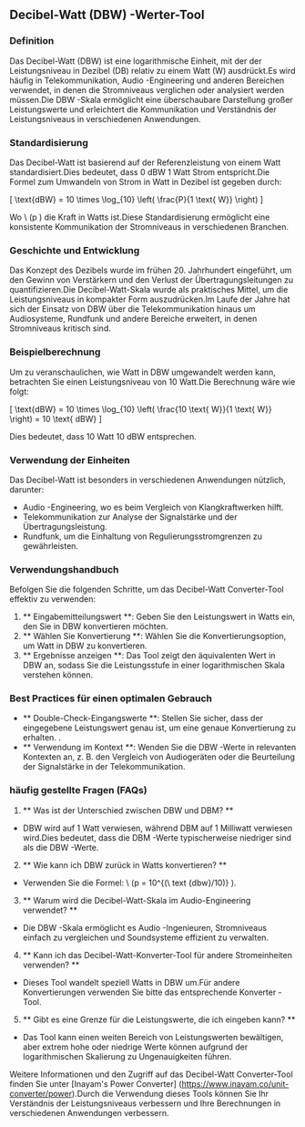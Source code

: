 ## Decibel-Watt (DBW) -Werter-Tool

### Definition
Das Decibel-Watt (DBW) ist eine logarithmische Einheit, mit der der Leistungsniveau in Dezibel (DB) relativ zu einem Watt (W) ausdrückt.Es wird häufig in Telekommunikation, Audio -Engineering und anderen Bereichen verwendet, in denen die Stromniveaus verglichen oder analysiert werden müssen.Die DBW -Skala ermöglicht eine überschaubare Darstellung großer Leistungswerte und erleichtert die Kommunikation und Verständnis der Leistungsniveaus in verschiedenen Anwendungen.

### Standardisierung
Das Decibel-Watt ist basierend auf der Referenzleistung von einem Watt standardisiert.Dies bedeutet, dass 0 dBW 1 Watt Strom entspricht.Die Formel zum Umwandeln von Strom in Watt in Dezibel ist gegeben durch:

\[ \text{dBW} = 10 \times \log_{10} \left( \frac{P}{1 \text{ W}} \right) \]

Wo \ (p \) die Kraft in Watts ist.Diese Standardisierung ermöglicht eine konsistente Kommunikation der Stromniveaus in verschiedenen Branchen.

### Geschichte und Entwicklung
Das Konzept des Dezibels wurde im frühen 20. Jahrhundert eingeführt, um den Gewinn von Verstärkern und den Verlust der Übertragungsleitungen zu quantifizieren.Die Decibel-Watt-Skala wurde als praktisches Mittel, um die Leistungsniveaus in kompakter Form auszudrücken.Im Laufe der Jahre hat sich der Einsatz von DBW über die Telekommunikation hinaus um Audiosysteme, Rundfunk und andere Bereiche erweitert, in denen Stromniveaus kritisch sind.

### Beispielberechnung
Um zu veranschaulichen, wie Watt in DBW umgewandelt werden kann, betrachten Sie einen Leistungsniveau von 10 Watt.Die Berechnung wäre wie folgt:

\[ \text{dBW} = 10 \times \log_{10} \left( \frac{10 \text{ W}}{1 \text{ W}} \right) = 10 \text{ dBW} \]

Dies bedeutet, dass 10 Watt 10 dBW entsprechen.

### Verwendung der Einheiten
Das Decibel-Watt ist besonders in verschiedenen Anwendungen nützlich, darunter:
- Audio -Engineering, wo es beim Vergleich von Klangkraftwerken hilft.
- Telekommunikation zur Analyse der Signalstärke und der Übertragungsleistung.
- Rundfunk, um die Einhaltung von Regulierungsstromgrenzen zu gewährleisten.

### Verwendungshandbuch
Befolgen Sie die folgenden Schritte, um das Decibel-Watt Converter-Tool effektiv zu verwenden:
1. ** Eingabemitteilungswert **: Geben Sie den Leistungswert in Watts ein, den Sie in DBW konvertieren möchten.
2. ** Wählen Sie Konvertierung **: Wählen Sie die Konvertierungsoption, um Watt in DBW zu konvertieren.
3. ** Ergebnisse anzeigen **: Das Tool zeigt den äquivalenten Wert in DBW an, sodass Sie die Leistungsstufe in einer logarithmischen Skala verstehen können.

### Best Practices für einen optimalen Gebrauch
- ** Double-Check-Eingangswerte **: Stellen Sie sicher, dass der eingegebene Leistungswert genau ist, um eine genaue Konvertierung zu erhalten.
.
- ** Verwendung im Kontext **: Wenden Sie die DBW -Werte in relevanten Kontexten an, z. B. den Vergleich von Audiogeräten oder die Beurteilung der Signalstärke in der Telekommunikation.

### häufig gestellte Fragen (FAQs)

1. ** Was ist der Unterschied zwischen DBW und DBM? **
- DBW wird auf 1 Watt verwiesen, während DBM auf 1 Milliwatt verwiesen wird.Dies bedeutet, dass die DBM -Werte typischerweise niedriger sind als die DBW -Werte.

2. ** Wie kann ich DBW zurück in Watts konvertieren? **
- Verwenden Sie die Formel: \ (p = 10^{(\ text {dbw}/10)} \).

3. ** Warum wird die Decibel-Watt-Skala im Audio-Engineering verwendet? **
- Die DBW -Skala ermöglicht es Audio -Ingenieuren, Stromniveaus einfach zu vergleichen und Soundsysteme effizient zu verwalten.

4. ** Kann ich das Decibel-Watt-Konverter-Tool für andere Stromeinheiten verwenden? **
- Dieses Tool wandelt speziell Watts in DBW um.Für andere Konvertierungen verwenden Sie bitte das entsprechende Konverter -Tool.

5. ** Gibt es eine Grenze für die Leistungswerte, die ich eingeben kann? **
- Das Tool kann einen weiten Bereich von Leistungswerten bewältigen, aber extrem hohe oder niedrige Werte können aufgrund der logarithmischen Skalierung zu Ungenauigkeiten führen.

Weitere Informationen und den Zugriff auf das Decibel-Watt Converter-Tool finden Sie unter [Inayam's Power Converter] (https://www.inayam.co/unit-converter/power).Durch die Verwendung dieses Tools können Sie Ihr Verständnis der Leistungsniveaus verbessern und Ihre Berechnungen in verschiedenen Anwendungen verbessern.